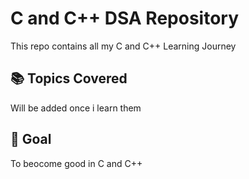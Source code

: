 # C and C++ DSA Repository
This repo contains all my C and C++ Learning Journey

## 📚 Topics Covered
Will be added once i learn them 

## 🚀 Goal
To beocome good in C and C++

